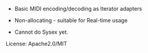  * Basic MIDI encoding/decoding as Iterator adapters

 * Non-allocating - suitable for Real-time usage

 * Cannot do Sysex yet.

License: Apache2.0/MIT
